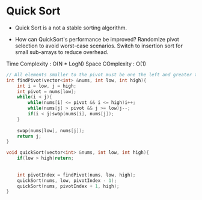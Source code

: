 # Quick Sort

- Quick Sort is a not a stable sorting algorithm. 

- How can QuickSort's performance be improved?
Randomize pivot selection to avoid worst-case scenarios.
Switch to insertion sort for small sub-arrays to reduce overhead.

Time Complexity : O(N \* LogN)
Space COmplexity : O(1)

```cpp
// All elements smaller to the pivot must be one the left and greater to the right after placing the pivot
int findPivot(vector<int> &nums, int low, int high){
    int i = low, j = high;  
    int pivot = nums[low];
    while(i < j){
        while(nums[i] <= pivot && i <= high)i++;
        while(nums[j] > pivot && j >= low)j--;
        if(i < j)swap(nums[i], nums[j]);
    }
    
    swap(nums[low], nums[j]);
    return j;
}

void quickSort(vector<int> &nums, int low, int high){
    if(low > high)return;
    
    
    int pivotIndex = findPivot(nums, low, high);
    quickSort(nums, low, pivotIndex - 1);
    quickSort(nums, pivotIndex + 1, high);
}
```
